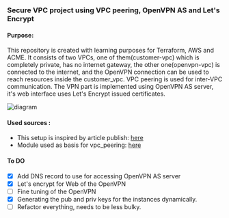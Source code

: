 ### Secure VPC project using VPC peering, OpenVPN AS and Let's Encrypt

#### Purpose:

This repository is created with learning purposes for Terraform, AWS and ACME. It consists of two VPCs, one of them(customer-vpc) which is completely private, has no internet gateway, the other one(openvpn-vpc) is connected to the internet, and the OpenVPN connection can be used to reach resources inside the customer_vpc. VPC peering is used for inter-VPC communication.
The VPN part is implemented using OpenVPN AS server, it's web interface uses Let's Encrypt issued certificates.

![diagram](https://www.lucidchart.com/publicSegments/view/b7eb9edb-b3a6-49cc-a953-e81940318614/image.png)

#### Used sources :

- This setup is inspired by article publish: [here](https://dev.to/setevoy/openvpn-openvpn-access-server-set-up-and-aws-vpc-peering-configuration-5fpg)
- Module used as basis for vpc_peering: [here](https://registry.terraform.io/modules/grem11n/vpc-peering/aws/2.1.0)

#### To DO
- [x] Add DNS record to use for accessing OpenVPN AS server
- [x] Let's encrypt for Web of the OpenVPN
- [ ] Fine tuning of the OpenVPN
- [x] Generating the pub and priv keys for the instances dynamically.
- [ ] Refactor everything, needs to be less bulky.